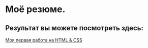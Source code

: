 # Моё резюме.

## Результат вы можете посмотреть здесь:

[Моя первая работа на HTML & CSS](https://agolovinov.github.io/resume/)
